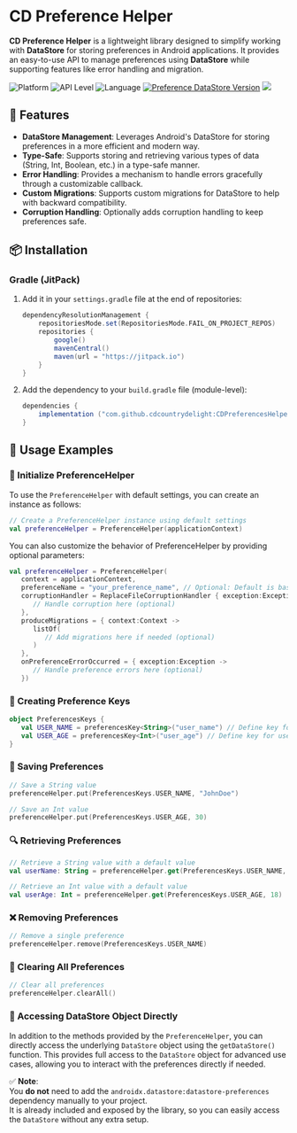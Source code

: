 # CD Preference Helper

**CD Preference Helper** is a lightweight library designed to simplify working with **DataStore** for storing preferences in Android applications. It provides an easy-to-use API to manage preferences using **DataStore** while supporting features like error handling and migration.

![Platform](https://img.shields.io/badge/Platform-Android-green.svg)
![API Level](https://img.shields.io/badge/API-21+-blue.svg)
![Language](https://img.shields.io/badge/Language-Kotlin-orange.svg)
[![Preference DataStore Version](https://img.shields.io/badge/PreferenceDataStore-1.1.4-blue.svg)](https://developer.android.com/jetpack/androidx/releases/datastore#version_114)
[![](https://jitpack.io/v/cdcountrydelight/CDPreferencesHelper.svg)](https://jitpack.io/#cdcountrydelight/CDPreferencesHelper)


## 🚀 Features

- **DataStore Management**: Leverages Android's DataStore for storing preferences in a more efficient and modern way.
- **Type-Safe**: Supports storing and retrieving various types of data (String, Int, Boolean, etc.) in a type-safe manner.
- **Error Handling**: Provides a mechanism to handle errors gracefully through a customizable callback.
- **Custom Migrations**: Supports custom migrations for DataStore to help with backward compatibility.
- **Corruption Handling**: Optionally adds corruption handling to keep preferences safe.

## 📦 Installation

### Gradle (JitPack)

1. Add it in your `settings.gradle` file at the end of repositories:

    ```gradle
    dependencyResolutionManagement {
        repositoriesMode.set(RepositoriesMode.FAIL_ON_PROJECT_REPOS)
        repositories {
            google()
            mavenCentral()
            maven(url = "https://jitpack.io")
        }
    }
    ```

2. Add the dependency to your `build.gradle` file (module-level):

    ```gradle
    dependencies {
        implementation ("com.github.cdcountrydelight:CDPreferencesHelper:<latest-version>")
    }
    ```

## 🚀 Usage Examples

### 🚀 Initialize PreferenceHelper


To use the `PreferenceHelper` with default settings, you can create an instance as follows:

```kotlin
// Create a PreferenceHelper instance using default settings
val preferenceHelper = PreferenceHelper(applicationContext)
```
You can also customize the behavior of PreferenceHelper by providing optional parameters:

```kotlin
val preferenceHelper = PreferenceHelper(
   context = applicationContext,
   preferenceName = "your_preference_name", // Optional: Default is based on package name
   corruptionHandler = ReplaceFileCorruptionHandler { exception:Exception ->
      // Handle corruption here (optional)
   },
   produceMigrations = { context:Context ->
      listOf(
         // Add migrations here if needed (optional)
      )
   },
   onPreferenceErrorOccurred = { exception:Exception ->
      // Handle preference errors here (optional)
   })
```
### 📝 Creating Preference Keys

```kotlin
object PreferencesKeys {
   val USER_NAME = preferencesKey<String>("user_name") // Define key for user name
   val USER_AGE = preferencesKey<Int>("user_age") // Define key for user age
}
```
### 💾 Saving Preferences

```kotlin
// Save a String value
preferenceHelper.put(PreferencesKeys.USER_NAME, "JohnDoe")

// Save an Int value
preferenceHelper.put(PreferencesKeys.USER_AGE, 30)

```

### 🔍 Retrieving Preferences

```kotlin
// Retrieve a String value with a default value
val userName: String = preferenceHelper.get(PreferencesKeys.USER_NAME, "Default Name")

// Retrieve an Int value with a default value
val userAge: Int = preferenceHelper.get(PreferencesKeys.USER_AGE, 18)

```
### ❌ Removing Preferences

```kotlin
// Remove a single preference
preferenceHelper.remove(PreferencesKeys.USER_NAME)

```

### 🧹 Clearing All Preferences

```kotlin
// Clear all preferences
preferenceHelper.clearAll()

```

### 📂 Accessing DataStore Object Directly

In addition to the methods provided by the `PreferenceHelper`, you can directly access the underlying `DataStore` object using the `getDataStore()` function. This provides full access to the `DataStore` object for advanced use cases, allowing you to interact with the preferences directly if needed.

✅ **Note**:  
You **do not** need to add the `androidx.datastore:datastore-preferences` dependency manually to your project.  
It is already included and exposed by the library, so you can easily access the `DataStore` without any extra setup.